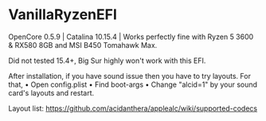 # VanillaRyzenEFI

OpenCore 0.5.9 | Catalina 10.15.4 | Works perfectly fine with Ryzen 5 3600 & RX580 8GB and MSI B450 Tomahawk Max.

Did not tested 15.4+, Big Sur highly won't work with this EFI.

After installation, if you have sound issue then you have to try layouts. For that, 
• Open config.plist
• Find boot-args
• Change "alcid=1" by your sound card's layouts and restart.

Layout list:
https://github.com/acidanthera/applealc/wiki/supported-codecs
